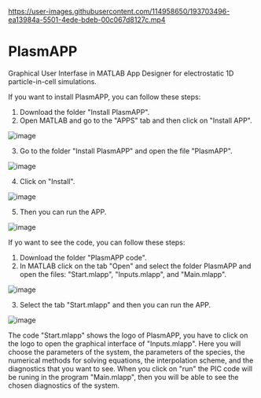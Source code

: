 

https://user-images.githubusercontent.com/114958650/193703496-ea13984a-5501-4ede-bdeb-00c067d8127c.mp4

# PlasmAPP
Graphical User Interfase in MATLAB App Designer for electrostatic 1D particle-in-cell simulations.

If you want to install PlasmAPP, you can follow these steps:

1. Download the folder "Install PlasmAPP".
2. Open MATLAB and go to the "APPS" tab and then click on "Install APP".

![image](https://user-images.githubusercontent.com/102175716/163843102-3c37063f-c063-4ddc-a0b0-920ab0b66d01.png)

3. Go to the folder "Install PlasmAPP" and open the file "PlasmAPP".

![image](https://user-images.githubusercontent.com/102175716/163843669-d919b552-153f-4130-8e6c-02f764594c74.png)

4. Click on "Install".

![image](https://user-images.githubusercontent.com/102175716/163844164-82b2d3bf-d0cb-48fb-9290-41903e599839.png)

5. Then you can run the APP.

![image](https://user-images.githubusercontent.com/102175716/163844823-db8a7419-c8b4-4bdf-9fce-15ab85c35196.png)

If yo want to see the code, you can follow these steps:
1. Download the folder "PlasmAPP code".
2. In MATLAB click on the tab "Open" and select the folder PlasmAPP and open the files: "Start.mlapp", "Inputs.mlapp", and "Main.mlapp".

![image](https://user-images.githubusercontent.com/102175716/163845818-edd02d38-bfe8-4fcc-a55a-43a034b7938e.png)

3. Select the tab "Start.mlapp" and then you can run the APP.

![image](https://user-images.githubusercontent.com/102175716/163847563-c9f00298-5d96-4228-aa16-cb57ea3353fc.png)

The code "Start.mlapp" shows the logo of PlasmAPP, you have to click on the logo to open the graphical interface of "Inputs.mlapp". Here you will choose the parameters of the system, the parameters of the species, the numerical methods for solving equations, the interpolation scheme, and the diagnostics that you want to see. When you click on "run" the PIC code will be runing in the program "Main.mlapp", then you will be able to see the chosen diagnostics of the system.
